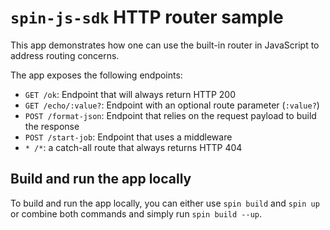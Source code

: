 # `spin-js-sdk` HTTP router sample

This app demonstrates how one can use the built-in router in JavaScript to address routing concerns.

The app exposes the following endpoints:

- `GET /ok`: Endpoint that will always return HTTP 200
- `GET /echo/:value?`: Endpoint with an optional route parameter (`:value?`)
- `POST /format-json`: Endpoint that relies on the request payload to build the response
- `POST /start-job`: Endpoint that uses a middleware
- `* /*`: a catch-all route that always returns HTTP 404

## Build and run the app locally

To build and run the app locally, you can either use `spin build` and `spin up` or combine both commands and simply run `spin build --up`.
